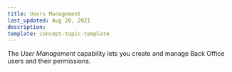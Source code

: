 ```yaml
---
title: Users Management
last_updated: Aug 20, 2021
description:
template: concept-topic-template
---
```


The *User Management* capability lets you create and manage Back Office users and their permissions.
